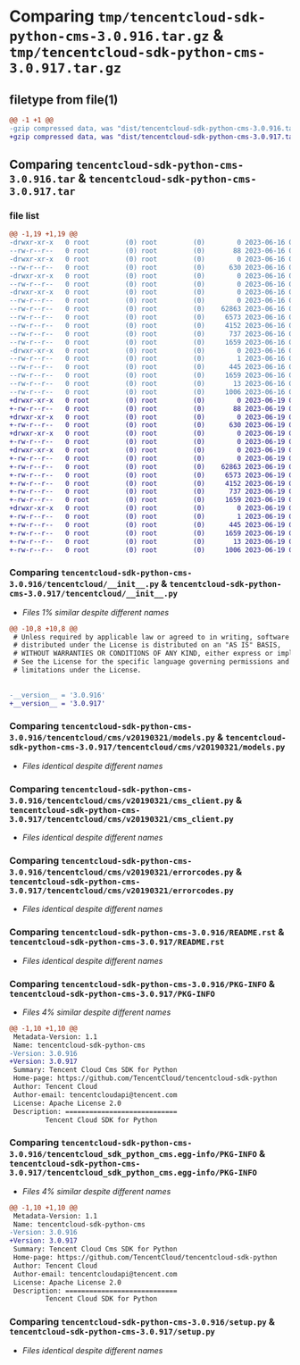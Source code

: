 # Comparing `tmp/tencentcloud-sdk-python-cms-3.0.916.tar.gz` & `tmp/tencentcloud-sdk-python-cms-3.0.917.tar.gz`

## filetype from file(1)

```diff
@@ -1 +1 @@
-gzip compressed data, was "dist/tencentcloud-sdk-python-cms-3.0.916.tar", last modified: Fri Jun 16 00:30:55 2023, max compression
+gzip compressed data, was "dist/tencentcloud-sdk-python-cms-3.0.917.tar", last modified: Mon Jun 19 00:22:05 2023, max compression
```

## Comparing `tencentcloud-sdk-python-cms-3.0.916.tar` & `tencentcloud-sdk-python-cms-3.0.917.tar`

### file list

```diff
@@ -1,19 +1,19 @@
-drwxr-xr-x   0 root         (0) root         (0)        0 2023-06-16 00:30:55.000000 tencentcloud-sdk-python-cms-3.0.916/
--rw-r--r--   0 root         (0) root         (0)       88 2023-06-16 00:30:55.000000 tencentcloud-sdk-python-cms-3.0.916/setup.cfg
-drwxr-xr-x   0 root         (0) root         (0)        0 2023-06-16 00:30:55.000000 tencentcloud-sdk-python-cms-3.0.916/tencentcloud/
--rw-r--r--   0 root         (0) root         (0)      630 2023-06-16 00:30:55.000000 tencentcloud-sdk-python-cms-3.0.916/tencentcloud/__init__.py
-drwxr-xr-x   0 root         (0) root         (0)        0 2023-06-16 00:30:55.000000 tencentcloud-sdk-python-cms-3.0.916/tencentcloud/cms/
--rw-r--r--   0 root         (0) root         (0)        0 2023-06-16 00:30:55.000000 tencentcloud-sdk-python-cms-3.0.916/tencentcloud/cms/__init__.py
-drwxr-xr-x   0 root         (0) root         (0)        0 2023-06-16 00:30:55.000000 tencentcloud-sdk-python-cms-3.0.916/tencentcloud/cms/v20190321/
--rw-r--r--   0 root         (0) root         (0)        0 2023-06-16 00:30:55.000000 tencentcloud-sdk-python-cms-3.0.916/tencentcloud/cms/v20190321/__init__.py
--rw-r--r--   0 root         (0) root         (0)    62863 2023-06-16 00:30:55.000000 tencentcloud-sdk-python-cms-3.0.916/tencentcloud/cms/v20190321/models.py
--rw-r--r--   0 root         (0) root         (0)     6573 2023-06-16 00:30:55.000000 tencentcloud-sdk-python-cms-3.0.916/tencentcloud/cms/v20190321/cms_client.py
--rw-r--r--   0 root         (0) root         (0)     4152 2023-06-16 00:30:55.000000 tencentcloud-sdk-python-cms-3.0.916/tencentcloud/cms/v20190321/errorcodes.py
--rw-r--r--   0 root         (0) root         (0)      737 2023-06-16 00:30:55.000000 tencentcloud-sdk-python-cms-3.0.916/README.rst
--rw-r--r--   0 root         (0) root         (0)     1659 2023-06-16 00:30:55.000000 tencentcloud-sdk-python-cms-3.0.916/PKG-INFO
-drwxr-xr-x   0 root         (0) root         (0)        0 2023-06-16 00:30:55.000000 tencentcloud-sdk-python-cms-3.0.916/tencentcloud_sdk_python_cms.egg-info/
--rw-r--r--   0 root         (0) root         (0)        1 2023-06-16 00:30:55.000000 tencentcloud-sdk-python-cms-3.0.916/tencentcloud_sdk_python_cms.egg-info/dependency_links.txt
--rw-r--r--   0 root         (0) root         (0)      445 2023-06-16 00:30:55.000000 tencentcloud-sdk-python-cms-3.0.916/tencentcloud_sdk_python_cms.egg-info/SOURCES.txt
--rw-r--r--   0 root         (0) root         (0)     1659 2023-06-16 00:30:55.000000 tencentcloud-sdk-python-cms-3.0.916/tencentcloud_sdk_python_cms.egg-info/PKG-INFO
--rw-r--r--   0 root         (0) root         (0)       13 2023-06-16 00:30:55.000000 tencentcloud-sdk-python-cms-3.0.916/tencentcloud_sdk_python_cms.egg-info/top_level.txt
--rw-r--r--   0 root         (0) root         (0)     1006 2023-06-16 00:30:55.000000 tencentcloud-sdk-python-cms-3.0.916/setup.py
+drwxr-xr-x   0 root         (0) root         (0)        0 2023-06-19 00:22:05.000000 tencentcloud-sdk-python-cms-3.0.917/
+-rw-r--r--   0 root         (0) root         (0)       88 2023-06-19 00:22:05.000000 tencentcloud-sdk-python-cms-3.0.917/setup.cfg
+drwxr-xr-x   0 root         (0) root         (0)        0 2023-06-19 00:22:05.000000 tencentcloud-sdk-python-cms-3.0.917/tencentcloud/
+-rw-r--r--   0 root         (0) root         (0)      630 2023-06-19 00:22:05.000000 tencentcloud-sdk-python-cms-3.0.917/tencentcloud/__init__.py
+drwxr-xr-x   0 root         (0) root         (0)        0 2023-06-19 00:22:05.000000 tencentcloud-sdk-python-cms-3.0.917/tencentcloud/cms/
+-rw-r--r--   0 root         (0) root         (0)        0 2023-06-19 00:22:05.000000 tencentcloud-sdk-python-cms-3.0.917/tencentcloud/cms/__init__.py
+drwxr-xr-x   0 root         (0) root         (0)        0 2023-06-19 00:22:05.000000 tencentcloud-sdk-python-cms-3.0.917/tencentcloud/cms/v20190321/
+-rw-r--r--   0 root         (0) root         (0)        0 2023-06-19 00:22:05.000000 tencentcloud-sdk-python-cms-3.0.917/tencentcloud/cms/v20190321/__init__.py
+-rw-r--r--   0 root         (0) root         (0)    62863 2023-06-19 00:22:05.000000 tencentcloud-sdk-python-cms-3.0.917/tencentcloud/cms/v20190321/models.py
+-rw-r--r--   0 root         (0) root         (0)     6573 2023-06-19 00:22:05.000000 tencentcloud-sdk-python-cms-3.0.917/tencentcloud/cms/v20190321/cms_client.py
+-rw-r--r--   0 root         (0) root         (0)     4152 2023-06-19 00:22:05.000000 tencentcloud-sdk-python-cms-3.0.917/tencentcloud/cms/v20190321/errorcodes.py
+-rw-r--r--   0 root         (0) root         (0)      737 2023-06-19 00:22:05.000000 tencentcloud-sdk-python-cms-3.0.917/README.rst
+-rw-r--r--   0 root         (0) root         (0)     1659 2023-06-19 00:22:05.000000 tencentcloud-sdk-python-cms-3.0.917/PKG-INFO
+drwxr-xr-x   0 root         (0) root         (0)        0 2023-06-19 00:22:05.000000 tencentcloud-sdk-python-cms-3.0.917/tencentcloud_sdk_python_cms.egg-info/
+-rw-r--r--   0 root         (0) root         (0)        1 2023-06-19 00:22:05.000000 tencentcloud-sdk-python-cms-3.0.917/tencentcloud_sdk_python_cms.egg-info/dependency_links.txt
+-rw-r--r--   0 root         (0) root         (0)      445 2023-06-19 00:22:05.000000 tencentcloud-sdk-python-cms-3.0.917/tencentcloud_sdk_python_cms.egg-info/SOURCES.txt
+-rw-r--r--   0 root         (0) root         (0)     1659 2023-06-19 00:22:05.000000 tencentcloud-sdk-python-cms-3.0.917/tencentcloud_sdk_python_cms.egg-info/PKG-INFO
+-rw-r--r--   0 root         (0) root         (0)       13 2023-06-19 00:22:05.000000 tencentcloud-sdk-python-cms-3.0.917/tencentcloud_sdk_python_cms.egg-info/top_level.txt
+-rw-r--r--   0 root         (0) root         (0)     1006 2023-06-19 00:22:05.000000 tencentcloud-sdk-python-cms-3.0.917/setup.py
```

### Comparing `tencentcloud-sdk-python-cms-3.0.916/tencentcloud/__init__.py` & `tencentcloud-sdk-python-cms-3.0.917/tencentcloud/__init__.py`

 * *Files 1% similar despite different names*

```diff
@@ -10,8 +10,8 @@
 # Unless required by applicable law or agreed to in writing, software
 # distributed under the License is distributed on an "AS IS" BASIS,
 # WITHOUT WARRANTIES OR CONDITIONS OF ANY KIND, either express or implied.
 # See the License for the specific language governing permissions and
 # limitations under the License.
 
 
-__version__ = '3.0.916'
+__version__ = '3.0.917'
```

### Comparing `tencentcloud-sdk-python-cms-3.0.916/tencentcloud/cms/v20190321/models.py` & `tencentcloud-sdk-python-cms-3.0.917/tencentcloud/cms/v20190321/models.py`

 * *Files identical despite different names*

### Comparing `tencentcloud-sdk-python-cms-3.0.916/tencentcloud/cms/v20190321/cms_client.py` & `tencentcloud-sdk-python-cms-3.0.917/tencentcloud/cms/v20190321/cms_client.py`

 * *Files identical despite different names*

### Comparing `tencentcloud-sdk-python-cms-3.0.916/tencentcloud/cms/v20190321/errorcodes.py` & `tencentcloud-sdk-python-cms-3.0.917/tencentcloud/cms/v20190321/errorcodes.py`

 * *Files identical despite different names*

### Comparing `tencentcloud-sdk-python-cms-3.0.916/README.rst` & `tencentcloud-sdk-python-cms-3.0.917/README.rst`

 * *Files identical despite different names*

### Comparing `tencentcloud-sdk-python-cms-3.0.916/PKG-INFO` & `tencentcloud-sdk-python-cms-3.0.917/PKG-INFO`

 * *Files 4% similar despite different names*

```diff
@@ -1,10 +1,10 @@
 Metadata-Version: 1.1
 Name: tencentcloud-sdk-python-cms
-Version: 3.0.916
+Version: 3.0.917
 Summary: Tencent Cloud Cms SDK for Python
 Home-page: https://github.com/TencentCloud/tencentcloud-sdk-python
 Author: Tencent Cloud
 Author-email: tencentcloudapi@tencent.com
 License: Apache License 2.0
 Description: ============================
         Tencent Cloud SDK for Python
```

### Comparing `tencentcloud-sdk-python-cms-3.0.916/tencentcloud_sdk_python_cms.egg-info/PKG-INFO` & `tencentcloud-sdk-python-cms-3.0.917/tencentcloud_sdk_python_cms.egg-info/PKG-INFO`

 * *Files 4% similar despite different names*

```diff
@@ -1,10 +1,10 @@
 Metadata-Version: 1.1
 Name: tencentcloud-sdk-python-cms
-Version: 3.0.916
+Version: 3.0.917
 Summary: Tencent Cloud Cms SDK for Python
 Home-page: https://github.com/TencentCloud/tencentcloud-sdk-python
 Author: Tencent Cloud
 Author-email: tencentcloudapi@tencent.com
 License: Apache License 2.0
 Description: ============================
         Tencent Cloud SDK for Python
```

### Comparing `tencentcloud-sdk-python-cms-3.0.916/setup.py` & `tencentcloud-sdk-python-cms-3.0.917/setup.py`

 * *Files identical despite different names*

